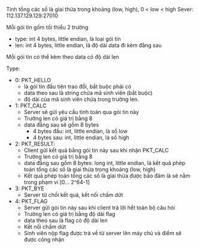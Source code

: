 Tính tổng các số là giai thừa trong khoảng (low, high), 0 < low < high
Sever: 112.137.129.129:27010

Mỗi gói tin gồm tối thiểu 2 trường
- type: int 4 bytes, little endian, là loại gói tin
- len: int 4 bytes, little endian, là độ dài data đi kèm đằng sau

Mỗi gói tin có thể kèm theo data có độ dài len

Type:
- 0: PKT_HELLO
	- là gói tin đầu tiên trao đổi, bắt buộc phải có
	- data theo sau là string chứa mã sinh viên (bắt buộc)
	- độ dài của mã sinh viên chứa trong trường len.
- 1: PKT_CALC
	- Server sẽ gửi yêu cầu tính toán qua gói tin này
	- Trường len có giá trị bằng 8
	- data đằng sau sẽ gồm 8 bytes
		- 4 bytes đầu: int, little endian, là số low
		- 4 bytes sau: int, little endian, là số high
- 2: PKT_RESULT:
	- Client gửi kết quả bằng gói tin này sau khi nhận PKT_CALC
	- Trường len có giá trị bằng 8
	- data đằng sau gồm 8 bytes: long int, little endian, là kết quả phép toán tổng các số là giai thừa trong khoảng (low, high)
	- Kết quả phép toán tổng các số là giai thừa được bảo đảm là sẽ nằm trong phạm vi [0... 2^64-1]
- 3: PKT_BYE
	- Server từ chối kết quả, kết nối chấm dứt
- 4: PKT_FLAG
	- Server gửi gói tin này sau khi client trả lời hết toàn bộ câu hỏi
	- Trường len có giá trị bằng độ dài flag
	- data theo sau là flag có độ dài len
	- Kết nối chấm dứt
	- Sinh viên nộp flag được trả về từ server lên máy chủ và điểm sẽ được công nhận
